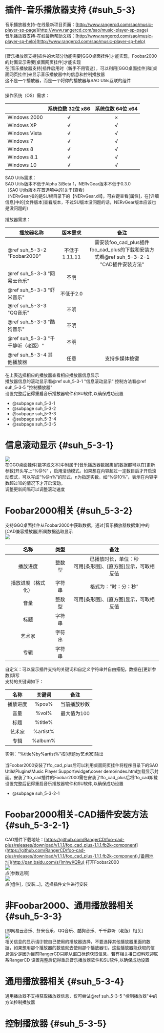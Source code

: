 # 插件-音乐播放器支持 {#suh_5-3}
音乐播放器支持-在线最新项目页面：[http://www.rangercd.com/sao/music-player-sp-page](http://www.rangercd.com/sao/music-player-sp-page)<br>
音乐播放器支持-在线最新帮助文档：[http://www.rangercd.com/sao/music-player-sp-help](http://www.rangercd.com/sao/music-player-sp-help)<br>
***
[音乐播放器支持]插件的大部分功能需要[GGO桌面挂件]才能实现，Foobar2000的封面显示需要[桌面网页挂件]才能实现<br>
在[音乐播放器支持]插件启用时（新手不用管这），可以利用[GGO桌面挂件]和[桌面网页挂件]来显示音乐播放器中的信息和控制播放器<br>
这不是一个播放器，而是一个将你的播放器与SAO Utils互联的组件<br>
***
操作系统（OS）需求：<br>

|               | 系统位数  32位   x86 | 系统位数  64位   x64 |
| ------------- | :------------------: | :------------------: |
| Windows 2000  | √                    | ×                    |
| Windows XP    | √                    | √                    |
| Windows Vista | √                    | √                    |
| Windows 7     | √                    | √                    |
| Windows 8     | √                    | √                    |
| Windows 8.1   | √                    | √                    |
| Windows 10    | √                    | √                    |

SAO Utils需求：<br>
SAO Utils版本不低于Alpha 3/Beta 1，NERvGear版本不低于0.3.0 <br>
（SAO Utils版本在首选项中的[关于]查看）<br>
（NERvGear指的是SU根目录下的【NERvGear.dll】，可右键查看[属性]，在[详细信息]中的[文件版本]查看版本，不过SU版本没问题的话，NERvGear版本应该也是没问题的）<br><br>
播放器需求：

| 播放器名称       | 版本需求      | 备注 |
| -------------    | :-----------: | :------------------: |
| @ref suh_5-3-2 "Foobar2000"       | 不低于1.11.11 | 需安装foo\_cad\_plus插件<br>foo\_cad\_plus的下载和安装方式看@ref suh_5-3-2-1 "CAD插件安装方法"|
| @ref suh_5-3-3 "网易云音乐"       | 不明          |                      |
| @ref suh_5-3-3 "虾米音乐"         | 不低于2.0     |                      |
| @ref suh_5-3-3 "QQ音乐"           | 不明          |                      |
| @ref suh_5-3-3 "酷狗音乐"| 不明          |                      |
| @ref suh_5-3-3 "千千静听（老版）" | 不明          |                      |
| @ref suh_5-3-4 其他播放器       | 任意          | 支持多媒体按键       |

在上表选择相应的播放器查看相应播放器信息显示<br>
播放器信息的滚动显示看@ref suh_5-3-1 "信息滚动显示"
控制方法看@ref suh_5-3-5 "控制播放器"<br>
设置完整后记得重启音乐播放器软件和SU软件,以确保成功设置

- @subpage suh_5-3-1
- @subpage suh_5-3-2
- @subpage suh_5-3-3
- @subpage suh_5-3-4
- @subpage suh_5-3-5

# 信息滚动显示 {#suh_5-3-1}
![](https://github.com/LiyroPen/SAO_Utils_help/tree/master/Images/5-3-1-1.jpg)<br>
在GGO桌面挂件[数字或文本]中附属于[音乐播放器数据集]的数据都可以在[更新参数]开头写上“%@%”    ，启用滚动模式。如果想在内容超过一定数目后才开启滚动模式，可以写成“%@n%”的形式，n为指定实数，如“%@10%”，表示在内容字数超过10的情况下才开启滚动。<br>
调整更新间隔可以调整滚动速度

# Foobar2000相关 {#suh_5-3-2}
支持GGO桌面挂件从Foobar2000中获取数据，通过[音乐播放器数据集]中的[CAD兼容播放器]所属数据选取显示<br>
![](https://github.com/LiyroPen/SAO_Utils_help/tree/master/Images/5-3-2-1.jpg)<br>

| 名称              | 类型   | 备注 |
| :---------------: | :----: | :----: |
| 播放进度          | 整数型 | 已播放时长，单位：秒<br>可用[条形图]、[直方图]显示，可取相反值 |
| 播放进度（格式化）| 字符串 | 格式为：“时：分：秒”  |
| 音量              | 整数型 | 可用[条形图]、[直方图]显示，可取相反值 |
| 标题              | 字符串 | |
| 艺术家            | 字符串 | |
| 专辑              | 字符串 | |

自定义：可以显示插件支持的关键词和自定义字符串并自由搭配，数据在[更新参数]填写<br>
支持的关键词如下： 

| 名称     | 关键词   | 备注        |
|:-------: | :------: | :---------: |
| 播放进度 | %pos%    | 当前播放秒数|
| 音量     | %vol%    | 最大值为100 |
| 标题     | %title%  |             |
| 艺术家   | %artist% |             |
| 专辑     | %album%  |             |

实例："%title%by%artist%"按[标题by艺术家]输出<br><br>
当Foobar2000安装了ffo\_cad\_plus后可以利用桌面网页挂件将程序目录下的SAO Utils\Plugins\Music Player Support\widget\cover demo\index.html加载显示封面。安装了ffo\_cad插件的Foobar2000需在安装了ffo\_cad\_plus后将ffo_cad卸载 <br>
设置完整后记得重启音乐播放器软件和SU软件,以确保成功设置

- @subpage suh_5-3-2-1

# Foobar2000相关-CAD插件安装方法 {#suh_5-3-2-1}
CAD插件下载地址：[https://github.com/RangerCD/foo-cad-plus/releases/download/v1.1.1/foo_cad_plus-1.1.1.fb2k-component](https://github.com/RangerCD/foo-cad-plus/releases/download/v1.1.1/foo_cad_plus-1.1.1.fb2k-component),[备用地址](http://pan.baidu.com/s/1mhwKQRu)
打开Foobar2000<br>
![](https://github.com/LiyroPen/SAO_Utils_help/tree/master/Images/5-3-2-1-1.jpg)<br>
点[参数选项]<br>
![](https://github.com/LiyroPen/SAO_Utils_help/tree/master/Images/5-3-2-1-2.jpg)<br>
点[组件]，[安装…]，选择插件文件进行安装

# 非Foobar2000、通用播放器相关 {#suh_5-3-3}
[即网易云音乐、虾米音乐、QQ音乐、酷狗音乐、千千静听（老版）相关]<br>
![](https://github.com/LiyroPen/SAO_Utils_help/tree/master/Images/5-3-3-1.jpg)<br>
相关信息的显示请[[!按自己使用的播放器选择，不要选择其他播放器里面的数据，如果想用那个播放器的数值就去使用那个播放器!]]，这些播放器能获取的信息偏少是因为目前RangerCD只能从窗口标题获取信息，若有相关接口资料欢迎联系RangerCD
设置完整后记得重启音乐播放器软件和SU软件,以确保成功设置

# 通用播放器相关 {#suh_5-3-4}
通用播放器不支持获取播放器信息，仅可尝试@ref suh_5-3-5 "控制播放器"中的方法控制播放器

# 控制播放器 {#suh_5-3-5}
